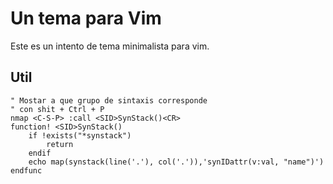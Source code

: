 # Un tema para Vim

Este es un intento de tema minimalista para vim.

## Util

```vimscript
" Mostar a que grupo de sintaxis corresponde
" con shit + Ctrl + P
nmap <C-S-P> :call <SID>SynStack()<CR>
function! <SID>SynStack()
	if !exists("*synstack")
		return
	endif
	echo map(synstack(line('.'), col('.')),'synIDattr(v:val, "name")')
endfunc
```
